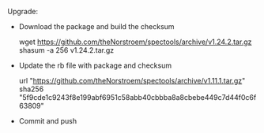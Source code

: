 
Upgrade:
- Download the package and build the checksum


    wget https://github.com/theNorstroem/spectools/archive/v1.24.2.tar.gz
    shasum -a 256 v1.24.2.tar.gz

- Update the rb file with package and checksum


    url "https://github.com/theNorstroem/spectools/archive/v1.11.1.tar.gz"
    sha256 "5f9cde1c9243f8e199abf6951c58abb40cbbba8a8cbebe449c7d44f0c6f63809"

- Commit and push